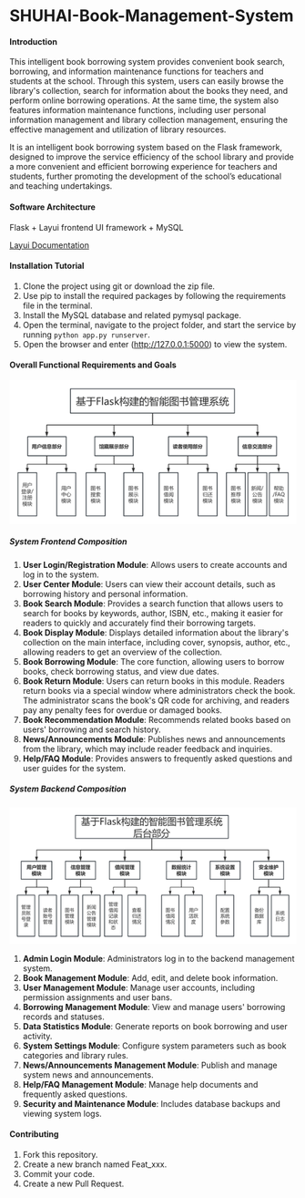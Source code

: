 # SHUHAI-Book-Management-System

#### Introduction

This intelligent book borrowing system provides convenient book search, borrowing, and information maintenance functions for teachers and students at the school. Through this system, users can easily browse the library's collection, search for information about the books they need, and perform online borrowing operations. At the same time, the system also features information maintenance functions, including user personal information management and library collection management, ensuring the effective management and utilization of library resources.

It is an intelligent book borrowing system based on the Flask framework, designed to improve the service efficiency of the school library and provide a more convenient and efficient borrowing experience for teachers and students, further promoting the development of the school’s educational and teaching undertakings.

#### Software Architecture
Flask + Layui frontend UI framework + MySQL

[Layui Documentation](http://layui.xhcen.com/doc/doc.html)

#### Installation Tutorial

1.  Clone the project using git or download the zip file.
2.  Use pip to install the required packages by following the requirements file in the terminal.
3.  Install the MySQL database and related pymysql package.
4.  Open the terminal, navigate to the project folder, and start the service by running `python app.py runserver`.
5.  Open the browser and enter (http://127.0.0.1:5000) to view the system.

#### Overall Functional Requirements and Goals

![Intelligent Book Borrowing System Frontend Composition](static/%E6%99%BA%E8%83%BD%E5%9B%BE%E4%B9%A6%E5%80%9F%E9%98%85%E7%B3%BB%E7%BB%9F%E5%89%8D%E5%8F%B0%E7%BB%84%E6%88%90.png)

##### System Frontend Composition
1.  **User Login/Registration Module**: Allows users to create accounts and log in to the system.
2.  **User Center Module**: Users can view their account details, such as borrowing history and personal information.
3.  **Book Search Module**: Provides a search function that allows users to search for books by keywords, author, ISBN, etc., making it easier for readers to quickly and accurately find their borrowing targets.
4.  **Book Display Module**: Displays detailed information about the library's collection on the main interface, including cover, synopsis, author, etc., allowing readers to get an overview of the collection.
5.  **Book Borrowing Module**: The core function, allowing users to borrow books, check borrowing status, and view due dates.
6.  **Book Return Module**: Users can return books in this module. Readers return books via a special window where administrators check the book. The administrator scans the book's QR code for archiving, and readers pay any penalty fees for overdue or damaged books.
7.  **Book Recommendation Module**: Recommends related books based on users' borrowing and search history.
8.  **News/Announcements Module**: Publishes news and announcements from the library, which may include reader feedback and inquiries.
9.  **Help/FAQ Module**: Provides answers to frequently asked questions and user guides for the system.

##### System Backend Composition
![Intelligent Book Borrowing System Backend Composition](static/%E6%99%BA%E8%83%BD%E5%9B%BE%E4%B9%A6%E5%80%9F%E9%98%85%E7%B3%BB%E7%BB%9F%E5%90%8E%E5%8F%B0%E7%BB%84%E6%88%90.png)

1.  **Admin Login Module**: Administrators log in to the backend management system.
2.  **Book Management Module**: Add, edit, and delete book information.
3.  **User Management Module**: Manage user accounts, including permission assignments and user bans.
4.  **Borrowing Management Module**: View and manage users' borrowing records and statuses.
5.  **Data Statistics Module**: Generate reports on book borrowing and user activity.
6.  **System Settings Module**: Configure system parameters such as book categories and library rules.
7.  **News/Announcements Management Module**: Publish and manage system news and announcements.
8.  **Help/FAQ Management Module**: Manage help documents and frequently asked questions.
9.  **Security and Maintenance Module**: Includes database backups and viewing system logs.

#### Contributing

1.  Fork this repository.
2.  Create a new branch named Feat_xxx.
3.  Commit your code.
4.  Create a new Pull Request.